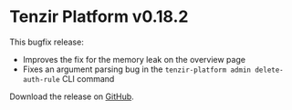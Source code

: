 # Tenzir Platform v0.18.2

This bugfix release:

* Improves the fix for the memory leak on the overview page
* Fixes an argument parsing bug in the `tenzir-platform admin delete-auth-rule` CLI command

Download the release on [GitHub](https://github.com/tenzir/platform/releases/tag/v0.18.2).